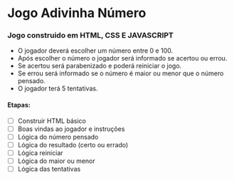 # Jogo Adivinha Número

### Jogo construido em HTML, CSS E JAVASCRIPT
- O jogador deverá escolher um número entre 0 e 100.
- Após escolher o número o jogador será informado se acertou ou errou.
- Se acertou será parabenizado e poderá reiniciar o jogo.
- Se errou será informado se o número é maior ou menor que o número pensado.
- O jogador terá 5 tentativas.

#### Etapas:
- [ ] Construir HTML básico
- [ ] Boas vindas ao jogador e instruções
- [ ] Lógica do número pensado
- [ ] Lógica do resultado (certo ou errado)
- [ ] Lógica reiniciar
- [ ] Lógica do maior ou menor
- [ ] Lógica das tentativas
